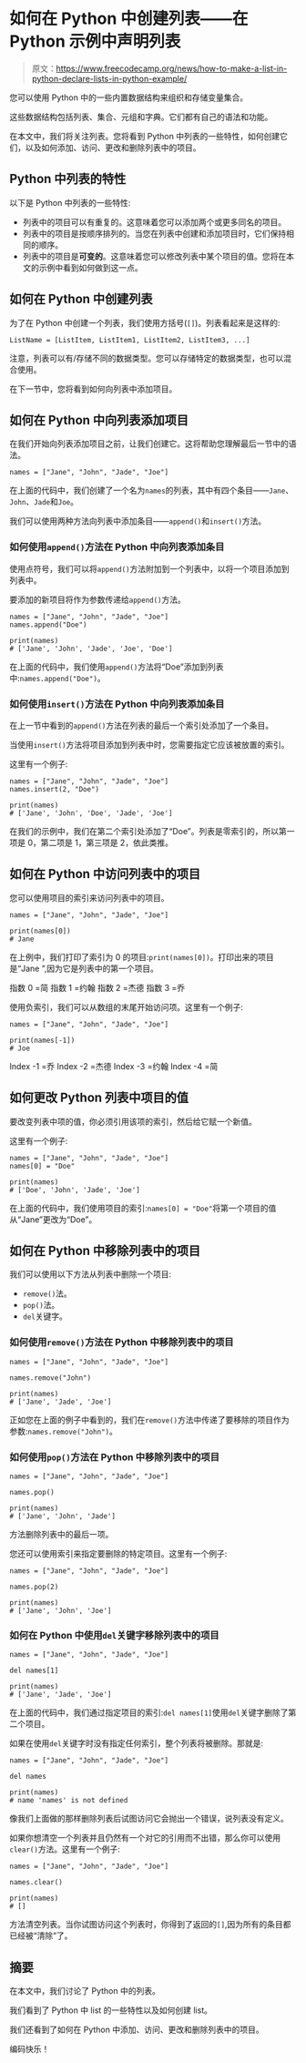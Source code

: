 # 如何在 Python 中创建列表——在 Python 示例中声明列表

> 原文：<https://www.freecodecamp.org/news/how-to-make-a-list-in-python-declare-lists-in-python-example/>

您可以使用 Python 中的一些内置数据结构来组织和存储变量集合。

这些数据结构包括列表、集合、元组和字典。它们都有自己的语法和功能。

在本文中，我们将关注列表。您将看到 Python 中列表的一些特性，如何创建它们，以及如何添加、访问、更改和删除列表中的项目。

## Python 中列表的特性

以下是 Python 中列表的一些特性:

*   列表中的项目可以有重复的。这意味着您可以添加两个或更多同名的项目。
*   列表中的项目是按顺序排列的。当您在列表中创建和添加项目时，它们保持相同的顺序。
*   列表中的项目是**可变的**。这意味着您可以修改列表中某个项目的值。您将在本文的示例中看到如何做到这一点。

## 如何在 Python 中创建列表

为了在 Python 中创建一个列表，我们使用方括号(`[]`)。列表看起来是这样的:

```
ListName = [ListItem, ListItem1, ListItem2, ListItem3, ...]
```

注意，列表可以有/存储不同的数据类型。您可以存储特定的数据类型，也可以混合使用。

在下一节中，您将看到如何向列表中添加项目。

## 如何在 Python 中向列表添加项目

在我们开始向列表添加项目之前，让我们创建它。这将帮助您理解最后一节中的语法。

```
names = ["Jane", "John", "Jade", "Joe"] 
```

在上面的代码中，我们创建了一个名为`names`的列表，其中有四个条目——`Jane`、`John`、`Jade`和`Joe`。

我们可以使用两种方法向列表中添加条目——`append()`和`insert()`方法。

### 如何使用`append()`方法在 Python 中向列表添加条目

使用点符号，我们可以将`append()`方法附加到一个列表中，以将一个项目添加到列表中。

要添加的新项目将作为参数传递给`append()`方法。

```
names = ["Jane", "John", "Jade", "Joe"]
names.append("Doe")

print(names)
# ['Jane', 'John', 'Jade', 'Joe', 'Doe']
```

在上面的代码中，我们使用`append()`方法将“Doe”添加到列表中:`names.append("Doe")`。

### 如何使用`insert()`方法在 Python 中向列表添加条目

在上一节中看到的`append()`方法在列表的最后一个索引处添加了一个条目。

当使用`insert()`方法将项目添加到列表中时，您需要指定它应该被放置的索引。

这里有一个例子:

```
names = ["Jane", "John", "Jade", "Joe"]
names.insert(2, "Doe")

print(names)
# ['Jane', 'John', 'Doe', 'Jade', 'Joe']
```

在我们的示例中，我们在第二个索引处添加了“Doe”。列表是零索引的，所以第一项是 0，第二项是 1，第三项是 2，依此类推。

## 如何在 Python 中访问列表中的项目

您可以使用项目的索引来访问列表中的项目。

```
names = ["Jane", "John", "Jade", "Joe"]

print(names[0])
# Jane
```

在上例中，我们打印了索引为 0 的项目:`print(names[0])`。打印出来的项目是“Jane ”,因为它是列表中的第一个项目。

指数 0 =简
指数 1 =约翰
指数 2 =杰德
指数 3 =乔

使用负索引，我们可以从数组的末尾开始访问项。这里有一个例子:

```
names = ["Jane", "John", "Jade", "Joe"]

print(names[-1])
# Joe
```

Index -1 =乔
Index -2 =杰德
Index -3 =约翰
Index -4 =简

## 如何更改 Python 列表中项目的值

要改变列表中项的值，你必须引用该项的索引，然后给它赋一个新值。

这里有一个例子:

```
names = ["Jane", "John", "Jade", "Joe"]
names[0] = "Doe"

print(names)
# ['Doe', 'John', 'Jade', 'Joe']
```

在上面的代码中，我们使用项目的索引:`names[0] = "Doe"`将第一个项目的值从“Jane”更改为“Doe”。

## 如何在 Python 中移除列表中的项目

我们可以使用以下方法从列表中删除一个项目:

*   `remove()`法。
*   `pop()`法。
*   `del`关键字。

### 如何使用`remove()`方法在 Python 中移除列表中的项目

```
names = ["Jane", "John", "Jade", "Joe"]

names.remove("John")

print(names)
# ['Jane', 'Jade', 'Joe']
```

正如您在上面的例子中看到的，我们在`remove()`方法中传递了要移除的项目作为参数:`names.remove("John")`。

### 如何使用`pop()`方法在 Python 中移除列表中的项目

```
names = ["Jane", "John", "Jade", "Joe"]

names.pop()

print(names)
# ['Jane', 'John', 'Jade']
```

方法删除列表中的最后一项。

您还可以使用索引来指定要删除的特定项目。这里有一个例子:

```
names = ["Jane", "John", "Jade", "Joe"]

names.pop(2)

print(names)
# ['Jane', 'John', 'Joe']
```

### 如何在 Python 中使用`del`关键字移除列表中的项目

```
names = ["Jane", "John", "Jade", "Joe"]

del names[1]

print(names)
# ['Jane', 'Jade', 'Joe']
```

在上面的代码中，我们通过指定项目的索引:`del names[1]`使用`del`关键字删除了第二个项目。

如果在使用`del`关键字时没有指定任何索引，整个列表将被删除。那就是:

```
names = ["Jane", "John", "Jade", "Joe"]

del names

print(names)
# name 'names' is not defined
```

像我们上面做的那样删除列表后试图访问它会抛出一个错误，说列表没有定义。

如果你想清空一个列表并且仍然有一个对它的引用而不出错，那么你可以使用`clear()`方法。这里有一个例子:

```
names = ["Jane", "John", "Jade", "Joe"]

names.clear()

print(names)
# []
```

方法清空列表。当你试图访问这个列表时，你得到了返回的`[]`,因为所有的条目都已经被“清除”了。

## 摘要

在本文中，我们讨论了 Python 中的列表。

我们看到了 Python 中 list 的一些特性以及如何创建 list。

我们还看到了如何在 Python 中添加、访问、更改和删除列表中的项目。

编码快乐！